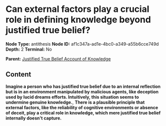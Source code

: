 # Can external factors play a crucial role in defining knowledge beyond justified true belief?

**Node Type:** antithesis
**Node ID:** af1c347a-ad1e-4bc0-a349-a55b6cce749d
**Depth:** 2
**Terminal:** No

**Parent:** [Justified True Belief Account of Knowledge](justified-true-belief-account-of-knowledge.md)

## Content

**Imagine a person who has justified true belief due to an internal reflection but is in an environment manipulated by malicious agents, like deception used by lucid dreams efforts. Intuitively, this situation seems to undermine genuine knowledge.**, **There is a plausible principle that external factors, like the reliability of cognitive environments or absence of deceit, play a critical role in knowledge, which mere justified true belief internally doesn't capture.**

